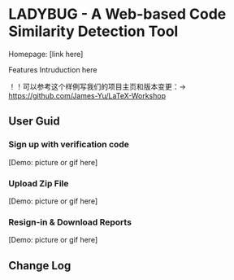 # LADYBUG - A Web-based Code Similarity Detection Tool

Homepage: [link here]

Features Intruduction here

！！可以参考这个样例写我们的项目主页和版本变更：-> https://github.com/James-Yu/LaTeX-Workshop

## User Guid

### Sign up with verification code


[Demo: picture or gif here]

### Upload Zip File

[Demo: picture or gif here]

### Resign-in & Download Reports

[Demo: picture or gif here]

## Change Log

